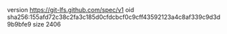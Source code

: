version https://git-lfs.github.com/spec/v1
oid sha256:155afd72c38c2fa3c185d0cfdcbcf0c9cff43592123a4c8af339c9d3d9b9bfe9
size 2406
